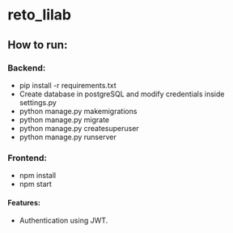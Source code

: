 # reto_lilab
## How to run:
### Backend:
- pip install -r requirements.txt
- Create database in postgreSQL and modify credentials inside settings.py
- python manage.py makemigrations
- python manage.py migrate
- python manage.py createsuperuser
- python manage.py runserver

### Frontend:
- npm install
- npm start


#### Features: 
- Authentication using JWT.
